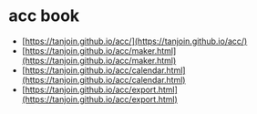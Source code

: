 # acc book

- [https://tanjoin.github.io/acc/](https://tanjoin.github.io/acc/)
- [https://tanjoin.github.io/acc/maker.html](https://tanjoin.github.io/acc/maker.html)
- [https://tanjoin.github.io/acc/calendar.html](https://tanjoin.github.io/acc/calendar.html)
- [https://tanjoin.github.io/acc/export.html](https://tanjoin.github.io/acc/export.html)
